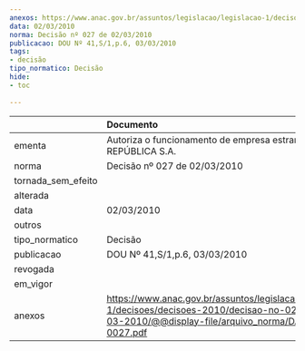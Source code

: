 ```yaml
---
anexos: https://www.anac.gov.br/assuntos/legislacao/legislacao-1/decisoes/decisoes-2010/decisao-no-027-de-02-03-2010/@@display-file/arquivo_norma/DA2010-0027.pdf
data: 02/03/2010
norma: Decisão nº 027 de 02/03/2010
publicacao: DOU Nº 41,S/1,p.6, 03/03/2010
tags:
- decisão
tipo_normatico: Decisão
hide: 
- toc 
 
---
```


|                    | Documento                                                                                                                                                 |
|:-------------------|:----------------------------------------------------------------------------------------------------------------------------------------------------------|
| ementa             | Autoriza o funcionamento de empresa estrangeira AERO REPÚBLICA S.A.                                                                                       |
| norma              | Decisão nº 027 de 02/03/2010                                                                                                                              |
| tornada_sem_efeito |                                                                                                                                                           |
| alterada           |                                                                                                                                                           |
| data               | 02/03/2010                                                                                                                                                |
| outros             |                                                                                                                                                           |
| tipo_normatico     | Decisão                                                                                                                                                   |
| publicacao         | DOU Nº 41,S/1,p.6, 03/03/2010                                                                                                                             |
| revogada           |                                                                                                                                                           |
| em_vigor           |                                                                                                                                                           |
| anexos             | https://www.anac.gov.br/assuntos/legislacao/legislacao-1/decisoes/decisoes-2010/decisao-no-027-de-02-03-2010/@@display-file/arquivo_norma/DA2010-0027.pdf |